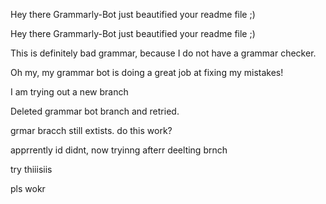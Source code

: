 Hey there Grammarly-Bot just beautified your readme file ;) 

 

Hey there Grammarly-Bot just beautified your readme file ;)

This is definitely bad grammar, because I do not have a grammar checker.

Oh my, my grammar bot is doing a great job at fixing my mistakes!

I am trying out a new branch

Deleted grammar bot branch and retried.

grmar bracch still extists. do this work?

apprrently id didnt, now tryinng afterr deelting brnch

try thiiisiis

pls wokr
